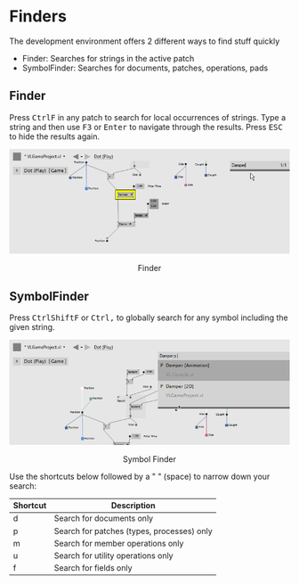 # Finders

The development environment offers 2 different ways to find stuff quickly

* Finder: Searches for strings in the active patch
* SymbolFinder: Searches for documents, patches, operations, pads

## Finder
Press <span class="keyseq"><kbd>Ctrl</kbd><kbd>F</kbd></span> in any patch to search for local occurrences of strings. Type a string and then use <span class="keyseq"><kbd>F3</kbd></span> or <span class="keyseq"><kbd>Enter</kbd></span> to navigate through the results. Press <span class="keyseq"><kbd>ESC</kbd></span> to hide the results again.

![](../../images/hde/vl-Finder-Finder.png)
<center>Finder</center>

## SymbolFinder
Press <span class="keyseq"><kbd>Ctrl</kbd><kbd>Shift</kbd><kbd>F</kbd></span> or <span class="keyseq"><kbd>Ctrl</kbd><kbd>,</kbd></span> to globally search for any symbol including the given string.

![](../../images/hde/vl-Finder-SymbolFinder.png)
<center>Symbol Finder</center>

Use the shortcuts below followed by a " " (space) to narrow down your search:

Shortcut | Description
-|-
d|Search for documents only
p|Search for patches (types, processes) only
m|Search for member operations only
u|Search for utility operations only
f|Search for fields only
